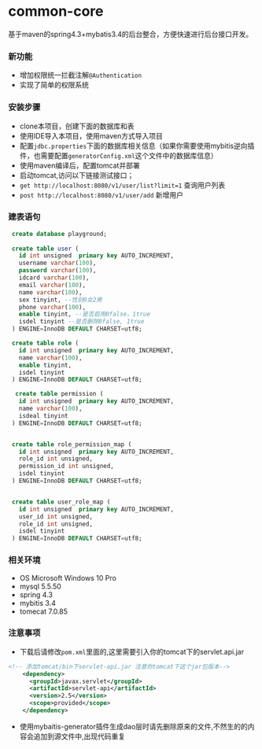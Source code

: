 # common-core
基于maven的spring4.3+mybatis3.4的后台整合，方便快速进行后台接口开发。

### 新功能
- 增加权限统一拦截注解`@Authentication`
- 实现了简单的权限系统

### 安装步骤
- clone本项目，创建下面的数据库和表
- 使用IDE导入本项目，使用maven方式导入项目
- 配置`jdbc.properties`下面的数据库相关信息（如果你需要使用mybitis逆向插件，也需要配置`generatorConfig.xml`这个文件中的数据库信息）
- 使用maven编译后，配置tomcat并部署
- 启动tomcat,访问以下链接测试接口；
- `get http://localhost:8080/v1/user/list?limit=1` 查询用户列表
- `post http://localhost:8080/v1/user/add` 新增用户

### 建表语句
```sql
 create database playground;
 
 create table user (
   id int unsigned  primary key AUTO_INCREMENT,
   username varchar(100),
   password varchar(100),
   idcard varchar(100),
   email varchar(100),
   name varchar(100),
   sex tinyint, --性别0女2男
   phone varchar(100),
   enable tinyint, --是否启用0false，1true
   isdel tinyint --是否删除0false, 1true
 ) ENGINE=InnoDB DEFAULT CHARSET=utf8;

 create table role (
   id int unsigned  primary key AUTO_INCREMENT,
   name varchar(100),
   enable tinyint,
   isdel tinyint
 ) ENGINE=InnoDB DEFAULT CHARSET=utf8;

  create table permission (
   id int unsigned  primary key AUTO_INCREMENT,
   name varchar(100),
   isdeal tinyint
 ) ENGINE=InnoDB DEFAULT CHARSET=utf8;


 create table role_permission_map (
   id int unsigned  primary key AUTO_INCREMENT,
   role_id int unsigned,
   permission_id int unsigned,
   isdel tinyint
 ) ENGINE=InnoDB DEFAULT CHARSET=utf8;


 create table user_role_map (
   id int unsigned  primary key AUTO_INCREMENT,
   user_id int unsigned,
   role_id int unsigned,
   isdel tinyint
 ) ENGINE=InnoDB DEFAULT CHARSET=utf8;
```

### 相关环境
- OS Microsoft Windows 10 Pro
- mysql 5.5.50
- spring 4.3
- mybitis 3.4
- tomecat 7.0.85

### 注意事项
- 下载后请修改`pom.xml`里面的,这里需要引入你的tomcat下的servlet.api.jar
```xml 
<!-- 添加tomcat/bin下servlet-api.jar 注意你tomcat下这个jar包版本-->
    <dependency>
      <groupId>javax.servlet</groupId>
      <artifactId>servlet-api</artifactId>
      <version>2.5</version>
      <scope>provided</scope>
    </dependency>
```
- 使用mybaitis-generator插件生成dao层时请先删除原来的文件,不然生的的内容会追加到源文件中,出现代码重复
